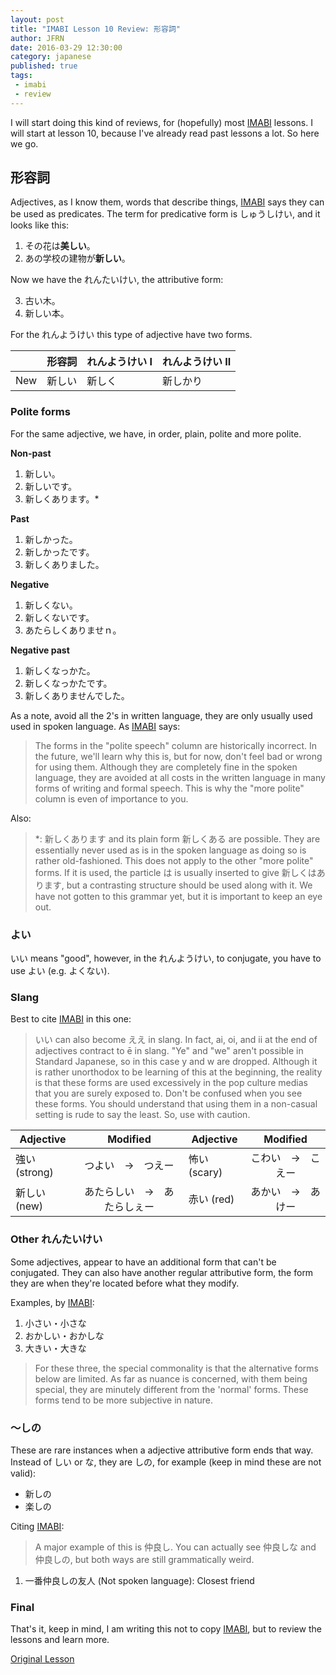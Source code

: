 ```yaml
---
layout: post
title: "IMABI Lesson 10 Review: 形容詞"
author: JFRN
date: 2016-03-29 12:30:00
category: japanese
published: true
tags:
 - imabi
 - review
---
```

I will start doing this kind of reviews, for (hopefully) most [IMABI] lessons. I will start at lesson 10, because I've already read past lessons a lot. So here we go.
<!--more-->

## 形容詞

Adjectives, as I know them, words that describe things, [IMABI] says they can be used as predicates. The term for predicative form is しゅうしけい, and it looks like this:

1. その花は**美しい**。
2. あの学校の建物が**新しい**。

Now we have the れんたいけい, the attributive form:

3. 古い木。
4. 新しい本。

For the れんようけい this type of adjective have two forms.

| | 形容詞 | れんようけい I | れんようけい II |
|:---|:---|:---|:---|
| New | 新しい | 新しく | 新しかり|

### Polite forms

For the same adjective, we have, in order, plain, polite and more polite.

**Non-past**

1. 新しい。
2. 新しいです。
3. 新しくあります。*

**Past**

1. 新しかった。
2. 新しかったです。
3. 新しくありました。

**Negative**

1. 新しくない。
2. 新しくないです。
3. あたらしくありませｎ。

**Negative past**

1. 新しくなっかた。
2. 新しくなっかたです。
3. 新しくありませんでした。

As a note, avoid all the 2's in written language, they are only usually used used in spoken language. As [IMABI] says:
>The forms in the "polite speech" column are historically incorrect. In the future, we'll learn why this is, but for now, don't feel bad or wrong for using them. Although they are completely fine in the spoken language, they are avoided at all costs in the written language in many forms of writing and formal speech. This is why the "more polite" column is even of importance to you.

Also:

>*: 新しくあります and its plain form 新しくある are possible. They are essentially never used as is in the spoken language as doing so is rather old-fashioned. This does not apply to the other "more polite" forms. If it is used, the particle は is usually inserted to give 新しくはあります, but a contrasting structure should be used along with it. We have not gotten to this grammar yet, but it is important to keep an eye out.

### よい

いい means "good", however, in the れんようけい, to conjugate, you have to use よい (e.g. よくない).

### Slang

Best to cite [IMABI] in this one:

>いい can also become ええ in slang. In fact, ai, oi, and ii at the end of adjectives contract to ē in slang. "Ye" and "we" aren't possible in Standard Japanese, so in this case y and w are dropped. Although it is rather unorthodox to be learning of this at the beginning, the reality is that these forms are used excessively in the pop culture medias that you are surely exposed to. Don't be confused when you see these forms. You should understand that using them in a non-casual setting is rude to say the least. So, use with caution.

| Adjective | Modified | Adjective | Modified|
|---|:---:|---|:---:|
| 強い (strong) | つよい　→　つえー |  怖い (scary) |  こわい　→　こえー |
|  新しい (new) | あたらしい　→　あたらしぇー |  赤い (red) | あかい　→　あけー |

### Other れんたいけい
Some adjectives, appear to have an additional form that can't be conjugated. They can also have another regular attributive form, the form they are when they're located before what they modify.

Examples, by [IMABI]:
1. 小さい・小さな
2. おかしい・おかしな	 
3. 大きい・大きな

> For these three, the special commonality is that the alternative forms below are limited. As far as nuance is concerned, with them being special, they are minutely different from the 'normal' forms. These forms tend to be more subjective in nature.  

### ～しの

These are rare instances when a adjective attributive form ends that way. Instead of しい or な, they are しの, for example (keep in mind these are not valid):

- 新しの
- 楽しの

Citing [IMABI]:

>A major example of this is 仲良し. You can actually see 仲良しな and 仲良しの, but both ways are still grammatically weird.
1. 一番仲良しの友人  (Not spoken language): Closest friend

### Final

That's it, keep in mind, I am writing this not to copy [IMABI], but to review the lessons and learn more.

[Original Lesson][Lesson]

[IMABI]: http://www.imabi.net
[Lesson]: http://www.imabi.net/l10adjectives.htm
